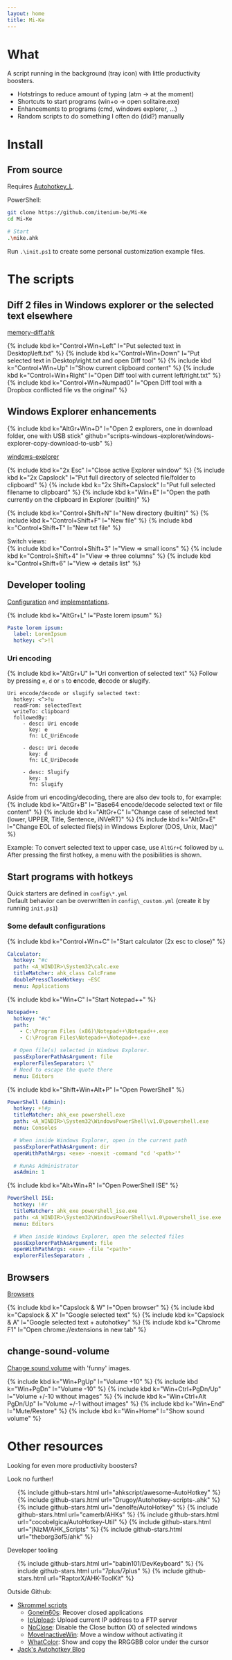 ```yaml
---
layout: home
title: Mi-Ke
---
```


# What

A script running in the background (tray icon) with little productivity boosters.

- Hotstrings to reduce amount of typing (atm -> at the moment)
- Shortcuts to start programs (win+o -> open solitaire.exe)
- Enhancements to programs (cmd, windows explorer, ...)
- Random scripts to do something I often do (did?) manually

# Install

## From source

Requires [Autohotkey_L](https://autohotkey.com/download).

PowerShell:
```bash
git clone https://github.com/itenium-be/Mi-Ke
cd Mi-Ke

# Start
.\mike.ahk
```

Run `.\init.ps1` to create some personal customization example files.


# The scripts


## Diff 2 files in Windows explorer or the selected text elsewhere

[memory-diff.ahk](https://github.com/itenium-be/Mi-Ke/blob/master/scripts-other/memory-diff.ahk)

{% include kbd k="Control+Win+Left" l="Put selected text in Desktop\left.txt" %}
{% include kbd k="Control+Win+Down" l="Put selected text in Desktop\right.txt and open Diff tool" %}
{% include kbd k="Control+Win+Up" l="Show current clipboard content" %}
{% include kbd k="Control+Win+Right" l="Open Diff tool with current left/right.txt" %}
{% include kbd k="Control+Win+Numpad0" l="Open Diff tool with a Dropbox conflicted file vs the original" %}


## Windows Explorer enhancements

{% include kbd k="AltGr+Win+D" l="Open 2 explorers, one in download folder, one with USB stick" github="scripts-windows-explorer/windows-explorer-copy-download-to-usb" %}

[windows-explorer](https://github.com/itenium-be/Mi-Ke/blob/master/scripts-windows-explorer)

{% include kbd k="2x Esc" l="Close active Explorer window" %}
{% include kbd k="2x Capslock" l="Put full directory of selected file/folder to clipboard" %}
{% include kbd k="2x Shift+Capslock" l="Put full selected filename to clipboard" %}
{% include kbd k="Win+E" l="Open the path currently on the clipboard in Explorer (builtin)" %}

{% include kbd k="Control+Shift+N" l="New directory (builtin)" %}
{% include kbd k="Control+Shift+F" l="New file" %}
{% include kbd k="Control+Shift+T" l="New txt file" %}

Switch views:  
{% include kbd k="Control+Shift+3" l="View => small icons" %}
{% include kbd k="Control+Shift+4" l="View => three columns" %}
{% include kbd k="Control+Shift+6" l="View => details list" %}


## Developer tooling

[Configuration](https://github.com/itenium-be/Mi-Ke/blob/master/config/dev-tools)
and
[implementations](https://github.com/itenium-be/Mi-Ke/blob/master/scripts-dev-tools).


{% include kbd k="AltGr+L" l="Paste lorem ipsum" %}
```yml
Paste lorem ipsum:
  label: LoremIpsum
  hotkey: <^>!l
```


### Uri encoding

{% include kbd k="AltGr+U" l="Uri convertion of selected text" %}
Follow by pressing `e`, `d` or `s` to **e**ncode, **d**ecode or **s**lugify.

```
Uri encode/decode or slugify selected text:
  hotkey: <^>!u
  readFrom: selectedText
  writeTo: clipboard
  followedBy:
     - desc: Uri encode
       key: e
       fn: LC_UriEncode
 
     - desc: Uri decode
       key: d
       fn: LC_UriDecode
 
     - desc: Slugify
       key: s
       fn: Slugify
```

Aside from uri encoding/decoding, there are also dev tools to, for example:  
{% include kbd k="AltGr+B" l="Base64 encode/decode selected text or file content" %}
{% include kbd k="AltGr+C" l="Change case of selected text (lower, UPPER, Title, Sentence, iNVeRT)" %}
{% include kbd k="AltGr+E" l="Change EOL of selected file(s) in Windows Explorer (DOS, Unix, Mac)" %}

Example: To convert selected text to upper case, use `AltGr+C` followed by `u`.
After pressing the first hotkey, a menu with the posibilities is shown.


## Start programs with hotkeys

Quick starters are defined in `config\*.yml`  
Default behavior can be overwritten in `config\_custom.yml` (create it by running `init.ps1`)

### Some default configurations


{% include kbd k="Control+Win+C" l="Start calculator (2x esc to close)" %}
```yml
Calculator:
  hotkey: ^#c
  path: <A_WINDIR>\System32\calc.exe
  titleMatcher: ahk_class CalcFrame
  doublePressCloseHotkey: ~ESC
  menu: Applications
```



{% include kbd k="Win+C" l="Start Notepad++" %}

```yml
Notepad++:
  hotkey: "#c"
  path:
    - C:\Program Files (x86)\Notepad++\Notepad++.exe
    - C:\Program Files\Notepad++\Notepad++.exe

  # Open file(s) selected in Windows Explorer.
  passExplorerPathAsArgument: file
  explorerFilesSeparator: \"
  # Need to escape the quote there
  menu: Editors
```



{% include kbd k="Shift+Win+Alt+P" l="Open PowerShell" %}
```yml
PowerShell (Admin):
  hotkey: +!#p
  titleMatcher: ahk_exe powershell.exe
  path: <A_WINDIR>\System32\WindowsPowerShell\v1.0\powershell.exe
  menu: Consoles

  # When inside Windows Explorer, open in the current path
  passExplorerPathAsArgument: dir
  openWithPathArgs: <exe> -noexit -command "cd '<path>'"

  # RunAs Administrator
  asAdmin: 1
```



{% include kbd k="Alt+Win+R" l="Open PowerShell ISE" %}

```yml
PowerShell ISE:
  hotkey: !#r
  titleMatcher: ahk_exe powershell_ise.exe
  path: <A_WINDIR>\System32\WindowsPowerShell\v1.0\powershell_ise.exe
  menu: Editors

  # When inside Windows Explorer, open the selected files
  passExplorerPathAsArgument: file
  openWithPathArgs: <exe> -file "<path>"
  explorerFilesSeparator: ,
```


## Browsers

[Browsers](https://github.com/itenium-be/Mi-Ke/blob/master/scripts-other/browsers.ahk)

{% include kbd k="Capslock & W" l="Open browser" %}
{% include kbd k="Capslock & X" l="Google selected text" %}
{% include kbd k="Capslock & A" l="Google selected text + autohotkey" %}
{% include kbd k="Chrome F1" l="Open chrome://extensions in new tab" %}

## change-sound-volume

[Change sound volume](https://github.com/itenium-be/Mi-Ke/blob/master/scripts-other/change-sound-volume.ahk) with 'funny' images.  

{% include kbd k="Win+PgUp" l="Volume +10" %}
{% include kbd k="Win+PgDn" l="Volume -10" %}
{% include kbd k="Win+Ctrl+PgDn/Up" l="Volume +/-10 without images" %}
{% include kbd k="Win+Ctrl+Alt PgDn/Up" l="Volume +/-1 without images" %}
{% include kbd k="Win+End" l="Mute/Restore" %}
{% include kbd k="Win+Home" l="Show sound volume" %}


# Other resources

Looking for even more productivity boosters?

Look no further!

<ul>
{% include github-stars.html url="ahkscript/awesome-AutoHotkey" %}
{% include github-stars.html url="Drugoy/Autohotkey-scripts-.ahk" %}
{% include github-stars.html url="denolfe/AutoHotkey" %}
{% include github-stars.html url="camerb/AHKs" %}
{% include github-stars.html url="cocobelgica/AutoHotkey-Util" %}
{% include github-stars.html url="jNizM/AHK_Scripts" %}
{% include github-stars.html url="theborg3of5/ahk" %}
</ul>

Developer tooling

<ul>
{% include github-stars.html url="babin101/DevKeyboard" %}
{% include github-stars.html url="7plus/7plus" %}
{% include github-stars.html url="RaptorX/AHK-ToolKit" %}
</ul>


Outside Github:

- [Skrommel scripts](http://www.donationcoder.com/Software/Skrommel/index.html)
	- [GoneIn60s](http://www.donationcoder.com/Software/Skrommel/index.html#GoneIn60s): Recover closed applications
	- [IpUpload](http://www.donationcoder.com/Software/Skrommel/index.html#IpUpload): Upload current IP address to a FTP server
	- [NoClose](http://www.donationcoder.com/Software/Skrommel/index.html#NoClose): Disable the Close button (X) of selected windows
	- [MoveInactiveWin](http://www.donationcoder.com/Software/Skrommel/index.html#MoveInactiveWin): Move a window without activating it
	- [WhatColor](http://www.donationcoder.com/Software/Skrommel/index.html#WhatColor): Show and copy the RRGGBB color under the cursor
- [Jack's Autohotkey Blog](http://www.computoredge.com/AutoHotkey/Free_AutoHotkey_Scripts_and_Apps_for_Learning_and_Generating_Ideas.html)

